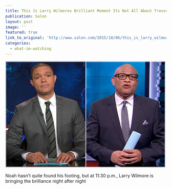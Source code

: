 ```yaml
---
title: This Is Larry Wilmores Brilliant Moment Its Not All About Trevor Noah on Comedy Central
publication: Salon
layout: post
image: ''
featured: true
link_to_original: 'http://www.salon.com/2015/10/06/this_is_larry_wilmores_brilliant_moment_its_not_all_about_trevor_noah_on_comedy_central/'
categories:
  - what-im-watching
---
```


![](/uploads/versions/noah_wilmore-620x412---x----500-332x---.jpg)

Noah hasn’t quite found his footing, but at 11:30 p.m., Larry Wilmore is bringing the brilliance night after night